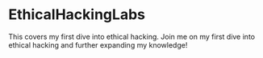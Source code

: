 # EthicalHackingLabs
This covers my first dive into ethical hacking.
Join me on my first dive into ethical hacking and further expanding my knowledge!
